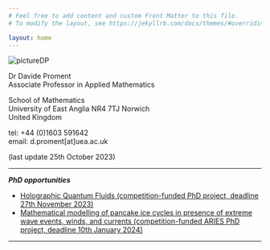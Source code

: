 ```yaml
---
# Feel free to add content and custom Front Matter to this file.
# To modify the layout, see https://jekyllrb.com/docs/themes/#overriding-theme-defaults

layout: home
---
```


![](/research/assets/picture.png "pictureDP")

Dr Davide Proment <br />
Associate Professor in Applied Mathematics

School of Mathematics <br />
University of East Anglia
NR4 7TJ Norwich <br />
United Kingdom

tel: +44 (0)1603 591642 <br />
email: d.proment[at]uea.ac.uk <br />

(last update 25th October 2023)

*****

***PhD opportunities***

- [Holographic Quantum Fluids (competition-funded PhD project, deadline 27th November 2023)](https://davideproment.github.io/research/phd/2023/10/25/fundedPhD.html)
- [Mathematical modelling of pancake ice cycles in presence of extreme wave events, winds, and currents (competition-funded ARIES PhD project, deadline 10th January 2024)](https://davideproment.github.io/research/phd/2023/10/25/fundedPhD-ARIES.html)

*****


